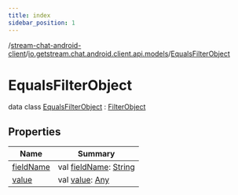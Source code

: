 ```yaml
---
title: index
sidebar_position: 1
---
```

/[stream-chat-android-client](../../index.md)/[io.getstream.chat.android.client.api.models](../index.md)/[EqualsFilterObject](index.md)  
  
  
  
# EqualsFilterObject  
data class [EqualsFilterObject](index.md) : [FilterObject](../FilterObject/index.md)  
  
## Properties  
  
|  Name |  Summary | 
|---|---|
| <a name="io.getstream.chat.android.client.api.models/EqualsFilterObject/fieldName/#/PointingToDeclaration/"></a>[fieldName](fieldName.md)| <a name="io.getstream.chat.android.client.api.models/EqualsFilterObject/fieldName/#/PointingToDeclaration/"></a>val [fieldName](fieldName.md): [String](https://kotlinlang.org/api/latest/jvm/stdlib/kotlin/-string/index.html)|
| <a name="io.getstream.chat.android.client.api.models/EqualsFilterObject/value/#/PointingToDeclaration/"></a>[value](value.md)| <a name="io.getstream.chat.android.client.api.models/EqualsFilterObject/value/#/PointingToDeclaration/"></a>val [value](value.md): [Any](https://kotlinlang.org/api/latest/jvm/stdlib/kotlin/-any/index.html)|


